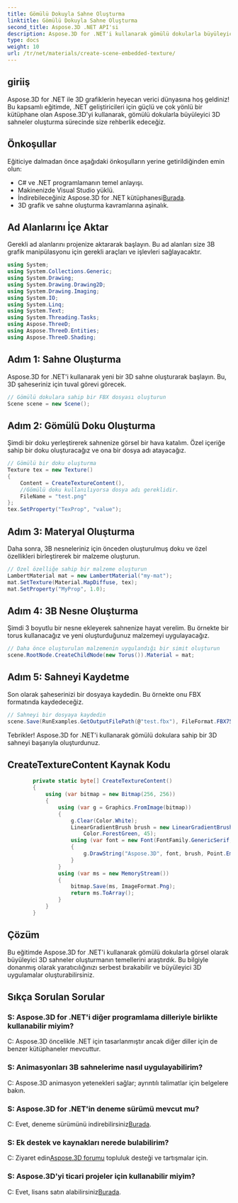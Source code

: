 ```yaml
---
title: Gömülü Dokuyla Sahne Oluşturma
linktitle: Gömülü Dokuyla Sahne Oluşturma
second_title: Aspose.3D .NET API'si
description: Aspose.3D for .NET'i kullanarak gömülü dokularla büyüleyici 3D sahneler oluşturun. Çarpıcı sonuçlar için adım adım kılavuzumuzu izleyin.
type: docs
weight: 10
url: /tr/net/materials/create-scene-embedded-texture/
---
```

## giriiş
Aspose.3D for .NET ile 3D grafiklerin heyecan verici dünyasına hoş geldiniz! Bu kapsamlı eğitimde, .NET geliştiricileri için güçlü ve çok yönlü bir kütüphane olan Aspose.3D'yi kullanarak, gömülü dokularla büyüleyici 3D sahneler oluşturma sürecinde size rehberlik edeceğiz.
## Önkoşullar
Eğiticiye dalmadan önce aşağıdaki önkoşulların yerine getirildiğinden emin olun:
- C# ve .NET programlamanın temel anlayışı.
- Makinenizde Visual Studio yüklü.
- İndirebileceğiniz Aspose.3D for .NET kütüphanesi[Burada](https://releases.aspose.com/3d/net/).
- 3D grafik ve sahne oluşturma kavramlarına aşinalık.
## Ad Alanlarını İçe Aktar
Gerekli ad alanlarını projenize aktararak başlayın. Bu ad alanları size 3B grafik manipülasyonu için gerekli araçları ve işlevleri sağlayacaktır.
```csharp
using System;
using System.Collections.Generic;
using System.Drawing;
using System.Drawing.Drawing2D;
using System.Drawing.Imaging;
using System.IO;
using System.Linq;
using System.Text;
using System.Threading.Tasks;
using Aspose.ThreeD;
using Aspose.ThreeD.Entities;
using Aspose.ThreeD.Shading;
```
## Adım 1: Sahne Oluşturma
Aspose.3D for .NET'i kullanarak yeni bir 3D sahne oluşturarak başlayın. Bu, 3D şaheseriniz için tuval görevi görecek.
```csharp
// Gömülü dokulara sahip bir FBX dosyası oluşturun
Scene scene = new Scene();
```
## Adım 2: Gömülü Doku Oluşturma
Şimdi bir doku yerleştirerek sahnenize görsel bir hava katalım. Özel içeriğe sahip bir doku oluşturacağız ve ona bir dosya adı atayacağız.
```csharp
// Gömülü bir doku oluşturma
Texture tex = new Texture()
{
    Content = CreateTextureContent(),
    //Gömülü doku kullanılıyorsa dosya adı gereklidir.
    FileName = "test.png"
};
tex.SetProperty("TexProp", "value");
```
## Adım 3: Materyal Oluşturma
Daha sonra, 3B nesneleriniz için önceden oluşturulmuş doku ve özel özellikleri birleştirerek bir malzeme oluşturun.
```csharp
// Özel özelliğe sahip bir malzeme oluşturun
LambertMaterial mat = new LambertMaterial("my-mat");
mat.SetTexture(Material.MapDiffuse, tex);
mat.SetProperty("MyProp", 1.0);
```
## Adım 4: 3B Nesne Oluşturma
Şimdi 3 boyutlu bir nesne ekleyerek sahnenize hayat verelim. Bu örnekte bir torus kullanacağız ve yeni oluşturduğunuz malzemeyi uygulayacağız.
```csharp
// Daha önce oluşturulan malzemenin uygulandığı bir simit oluşturun
scene.RootNode.CreateChildNode(new Torus()).Material = mat;
```
## Adım 5: Sahneyi Kaydetme
Son olarak şaheserinizi bir dosyaya kaydedin. Bu örnekte onu FBX formatında kaydedeceğiz.
```csharp
// Sahneyi bir dosyaya kaydedin
scene.Save(RunExamples.GetOutputFilePath(@"test.fbx"), FileFormat.FBX7500ASCII);
```
Tebrikler! Aspose.3D for .NET'i kullanarak gömülü dokulara sahip bir 3D sahneyi başarıyla oluşturdunuz.
## CreateTextureContent Kaynak Kodu
```csharp
        private static byte[] CreateTextureContent()
        {
            using (var bitmap = new Bitmap(256, 256))
            {
                using (var g = Graphics.FromImage(bitmap))
                {
                    g.Clear(Color.White);
                    LinearGradientBrush brush = new LinearGradientBrush(new Rectangle(0, 0, 128, 128), Color.Moccasin,
                        Color.ForestGreen, 45);
                    using (var font = new Font(FontFamily.GenericSerif, 40))
                    {
                        g.DrawString("Aspose.3D", font, brush, Point.Empty);
                    }
                }
                using (var ms = new MemoryStream())
                {
                    bitmap.Save(ms, ImageFormat.Png);
                    return ms.ToArray();
                }
            }
        }
```
## Çözüm
Bu eğitimde Aspose.3D for .NET'i kullanarak gömülü dokularla görsel olarak büyüleyici 3D sahneler oluşturmanın temellerini araştırdık. Bu bilgiyle donanmış olarak yaratıcılığınızı serbest bırakabilir ve büyüleyici 3D uygulamalar oluşturabilirsiniz.

## Sıkça Sorulan Sorular

### S: Aspose.3D for .NET'i diğer programlama dilleriyle birlikte kullanabilir miyim?
C: Aspose.3D öncelikle .NET için tasarlanmıştır ancak diğer diller için de benzer kütüphaneler mevcuttur.
### S: Animasyonları 3B sahnelerime nasıl uygulayabilirim?
C: Aspose.3D animasyon yetenekleri sağlar; ayrıntılı talimatlar için belgelere bakın.
### S: Aspose.3D for .NET'in deneme sürümü mevcut mu?
 C: Evet, deneme sürümünü indirebilirsiniz[Burada](https://releases.aspose.com/).
### S: Ek destek ve kaynakları nerede bulabilirim?
 C: Ziyaret edin[Aspose.3D forumu](https://forum.aspose.com/c/3d/18) topluluk desteği ve tartışmalar için.
### S: Aspose.3D'yi ticari projeler için kullanabilir miyim?
 C: Evet, lisans satın alabilirsiniz[Burada](https://purchase.aspose.com/buy).
